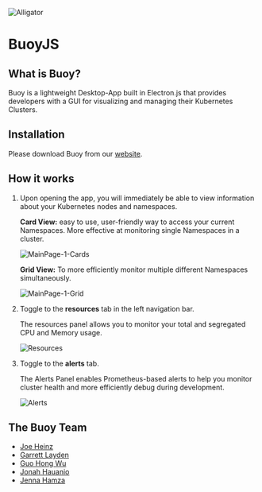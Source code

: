 ![Alligator](https://i.imgur.com/B6C1w2lt.png)

# BuoyJS

## What is Buoy?

Buoy is a lightweight Desktop-App built in Electron.js that provides developers with a GUI for visualizing and managing their Kubernetes Clusters.

## Installation

Please download Buoy from our [website](www.buoy.dev).

## How it works

1. Upon opening the app, you will immediately be able to view information about your Kubernetes nodes and namespaces.

   **Card View:** easy to use, user-friendly way to access your current Namespaces. More effective at monitoring single Namespaces in a cluster.

   ![MainPage-1-Cards](https://i.imgur.com/W8f8TGBl.png)

   **Grid View:** To more efficiently monitor multiple different Namespaces simultaneously.

   ![MainPage-1-Grid](https://i.imgur.com/CpHUnSel.png)

2. Toggle to the **resources** tab in the left navigation bar.

   The resources panel allows you to monitor your total and segregated CPU and Memory usage.

   ![Resources](https://i.imgur.com/seauw6w.gif)

3. Toggle to the **alerts** tab.

   The Alerts Panel enables Prometheus-based alerts to help you monitor cluster health and more efficiently debug during development.

   ![Alerts](https://i.imgur.com/zpluTyll.png)

## The Buoy Team

- [Joe Heinz](https://github.com/jeheinz99)
- [Garrett Layden](https://github.com/GarrettLayden)
- [Guo Hong Wu](https://github.com/jorm7012)
- [Jonah Hauanio](https://github.com/JHauanio)
- [Jenna Hamza](https://github.com/jhamza91)
